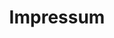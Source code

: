 ---
templateKey: impressum-page
path: /impressum
title: Impressum
text: Angaben gemäß § 5 TMG
name: Franziska Harnisch
location: Atelier 2OG
email: franziska.harnisch[at]gmail.com
---